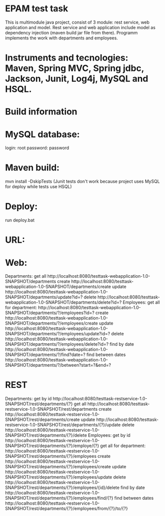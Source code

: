 # EPAM test task

This is multimodule java project, consist of 3 module: rest service, web application and model. Rest service and web application include model as dependency injection (maven build jar file from there). Programm implements the work with departments and employees.

# Instruments and tecnologies: Maven, Spring MVC, Spring jdbc, Jackson, Junit, Log4j, MySQL and HSQL.

# Build information

# MySQL database:
  login:  root
  password:  password
  
# Maven build:
mvn install -DskipTests (Junit tests don't work because project uses MySQL for deploy while tests use HSQL)

# Deploy:
run deploy.bat

# URL:
# Web:
Departments: 
get all http://localhost:8080/testtask-webapplication-1.0-SNAPSHOT/departments
create http://localhost:8080/testtask-webapplication-1.0-SNAPSHOT/departments/create
update http://localhost:8080/testtask-webapplication-1.0-SNAPSHOT/departments/update?id=?
delete http://localhost:8080/testtask-webapplication-1.0-SNAPSHOT/departments/delete?id=?
Employees:
get all for department: http://localhost:8080/testtask-webapplication-1.0-SNAPSHOT/departments/?/employees?id=?
create http://localhost:8080/testtask-webapplication-1.0-SNAPSHOT/departments/?/employees/create
update http://localhost:8080/testtask-webapplication-1.0-SNAPSHOT/departments/?/employees/update?id=?
delete http://localhost:8080/testtask-webapplication-1.0-SNAPSHOT/departments/?/employees/delete?id=?
find by date http://localhost:8080/testtask-webapplication-1.0-SNAPSHOT/departments/?/find?date=?
find between dates http://localhost:8080/testtask-webapplication-1.0-SNAPSHOT/departments/?/between?start=?&end=?

# REST
Departments:
get by id http://localhost:8080/testtask-restservice-1.0-SNAPSHOT/rest/departments/{?}
get all http://localhost:8080/testtask-restservice-1.0-SNAPSHOT/rest/departments
create http://localhost:8080/testtask-restservice-1.0-SNAPSHOT/rest/departments/create
update http://localhost:8080/testtask-restservice-1.0-SNAPSHOT/rest/departments/{?}/update
delete http://localhost:8080/testtask-restservice-1.0-SNAPSHOT/rest/departments/{?}/delete
Employees:
get by id http://localhost:8080/testtask-restservice-1.0-SNAPSHOT/rest/departments/{?}/employe/{?}
get all for department: http://localhost:8080/testtask-restservice-1.0-SNAPSHOT/rest/departments/{?}/employees
create http://localhost:8080/testtask-restservice-1.0-SNAPSHOT/rest/departments/{?}/employees/create
update http://localhost:8080/testtask-restservice-1.0-SNAPSHOT/rest/departments/{?}/employees/update
delete http://localhost:8080/testtask-restservice-1.0-SNAPSHOT/rest/departments/{?}/employees/{id}/delete
find by date http://localhost:8080/testtask-restservice-1.0-SNAPSHOT/rest/departments/{?}/employees/find/{?}
find between dates http://localhost:8080/testtask-restservice-1.0-SNAPSHOT/rest/departments/{?}/employees/from/{?}/to/{?}








